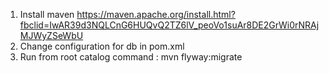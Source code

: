 1. Install maven https://maven.apache.org/install.html?fbclid=IwAR39d3NQLCnG6HUQvQ2TZ6lV_peoVo1suAr8DE2GrWi0rNRAjMJWyZSeWbU
2. Change configuration for db in pom.xml
3. Run from root catalog command : mvn flyway:migrate